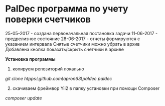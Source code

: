 PalDec программа по учету поверки счетчиков
===============================

25-05-2017 - создана первоначальная постановка задачи
11-06-2017 - предрелизное состояние
28-06-2017 - отчеты формируются с указанием интервала
    Снятые счетчики можно убрать в архив
    Добавлена кнопка показать/скрыть счетчики в архиве

**Установка программы**

1. копируем репозиторий локально 

_git clone htpps:\\github.com\apron63\paldec paldec_

2. скачиваем фреймвор Yii2 в папку установки при помощи Composer

_composer update_

